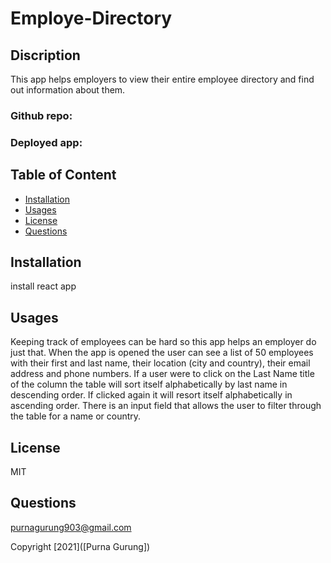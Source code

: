 # Employe-Directory

## Discription

This app helps employers to view their entire employee directory and find out information about them.

### Github repo:
### Deployed app:

## Table of Content

* [Installation](#installation)
* [Usages](#usages)
* [License](#license)
* [Questions](#Questions)

## Installation

install react app

## Usages

Keeping track of employees can be hard so this app helps an employer do just that. When the app is opened the user can see a list of 50 employees with their first and last name, their location (city and country), their email address and phone numbers. If a user were to click on the Last Name title of the column the table will sort itself alphabetically by last name in descending order. If clicked again it will resort itself alphabetically in ascending order. There is an input field that allows the user to filter through the table for a name or country.

## License
  MIT

## Questions
purnagurung903@gmail.com

Copyright [2021]([Purna Gurung])


  
